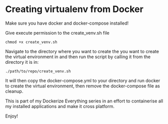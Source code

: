# Creating virtualenv from Docker
Make sure you have docker and docker-compose installed!


Give execute permission to the create_venv.sh file
```
chmod +x create_venv.sh
```

Navigate to the directory where you want to create the you want to create the virtual environment in and then run the  script by calling it from the directory it is in:
```
./path/to/repo/create_venv.sh
```
It will then copy the docker-compose.yml to your directory and run docker to create the virtual environment, then remove the docker-compose file as cleanup.

This is part of my Dockerize Everything series in an effort to containerise all my installed applications and make it cross platform.

Enjoy!